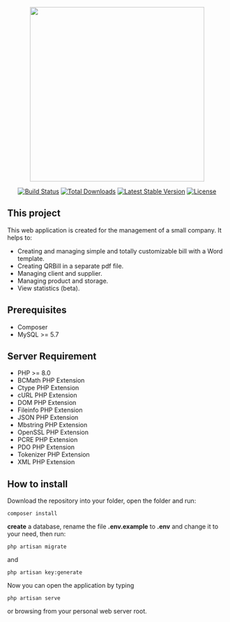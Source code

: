 <p align="center"><a href="https://laravel.com" target="_blank"><img src="https://raw.githubusercontent.com/laravel/art/master/logo-lockup/5%20SVG/2%20CMYK/1%20Full%20Color/laravel-logolockup-cmyk-red.svg" width="400"></a></p>

<p align="center">
<a href="https://travis-ci.org/laravel/framework"><img src="https://travis-ci.org/laravel/framework.svg" alt="Build Status"></a>
<a href="https://packagist.org/packages/laravel/framework"><img src="https://img.shields.io/packagist/dt/laravel/framework" alt="Total Downloads"></a>
<a href="https://packagist.org/packages/laravel/framework"><img src="https://img.shields.io/packagist/v/laravel/framework" alt="Latest Stable Version"></a>
<a href="https://packagist.org/packages/laravel/framework"><img src="https://img.shields.io/packagist/l/laravel/framework" alt="License"></a>
</p>

## This project 

This web application is created for the management of a small company. 
It helps to: 

- Creating and managing simple and totally customizable bill with a Word template.
- Creating QRBill in a separate pdf file.
- Managing client and supplier.
- Managing product and storage.
- View statistics (beta).

## Prerequisites 

- Composer
- MySQL >= 5.7

## Server Requirement 

- PHP >= 8.0
- BCMath PHP Extension
- Ctype PHP Extension
- cURL PHP Extension
- DOM PHP Extension
- Fileinfo PHP Extension
- JSON PHP Extension
- Mbstring PHP Extension
- OpenSSL PHP Extension
- PCRE PHP Extension
- PDO PHP Extension
- Tokenizer PHP Extension
- XML PHP Extension

## How to install

Download the repository into your folder, open the folder and run:

    composer install

**create** a database, rename the file **.env.example** to **.env** and change it to your need, then run:

    php artisan migrate

and 

    php artisan key:generate

Now you can open the application by typing 

    php artisan serve

or browsing from your personal web server root.

    
